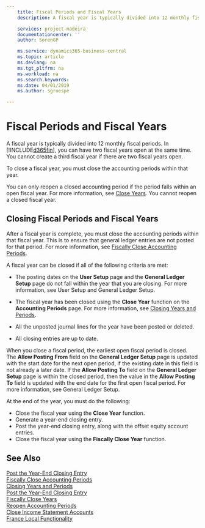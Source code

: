 ```yaml
---
    title: Fiscal Periods and Fiscal Years
    description: A fiscal year is typically divided into 12 monthly fiscal periods. In Business Central, you can have two fiscal years open at the same time.

    services: project-madeira
    documentationcenter: ''
    author: SorenGP

    ms.service: dynamics365-business-central
    ms.topic: article
    ms.devlang: na
    ms.tgt_pltfrm: na
    ms.workload: na
    ms.search.keywords:
    ms.date: 04/01/2019
    ms.author: sgroespe

---
```

# Fiscal Periods and Fiscal Years
A fiscal year is typically divided into 12 monthly fiscal periods. In [!INCLUDE[d365fin](../../includes/d365fin_md.md)], you can have two fiscal years open at the same time. You cannot create a third fiscal year if there are two fiscal years open.  

To close a fiscal year, you must close the accounting periods within that year.  

You can only reopen a closed accounting period if the period falls within an open fiscal year. For more information, see [Close Years](how-to-close-years.md). You cannot reopen a closed fiscal year.  

## Closing Fiscal Periods and Fiscal Years  
After a fiscal year is complete, you must close the accounting periods within that fiscal year. This is to ensure that general ledger entries are not posted for that period. For more information, see [Fiscally Close Accounting Periods](how-to-fiscally-close-years.md).  

A fiscal year can be closed if all of the following criteria are met:  

- The posting dates on the **User Setup** page and the **General Ledger Setup** page do not fall within the year that you are closing. For more information, see User Setup and General Ledger Setup.  

- The fiscal year has been closed using the **Close Year** function on the **Accounting Periods** page. For more information, see [Closing Years and Periods](../../year-close-years-periods.md).  

- All the unposted journal lines for the year have been posted or deleted.  

- All closing entries are up to date.  

When you close a fiscal period, the earliest open fiscal period is closed. The **Allow Posting From** field on the **General Ledger Setup** page is updated with the start date for the next open period, if the existing date in this field is not already a later date. If the **Allow Posting To** field on the **General Ledger Setup** page is within the closed period, then the value in the **Allow Posting To** field is updated with the end date for the first open fiscal period. For more information, see General Ledger Setup.  

At the end of the year, you must do the following:  

- Close the fiscal year using the **Close Year** function.  
- Generate a year-end closing entry.  
- Post the year-end closing entry, along with the offset equity account entries.  
- Close the fiscal year using the **Fiscally Close Year** function.  

## See Also  
 [Post the Year-End Closing Entry](how-to-post-the-year-end-closing-entry.md)   
 [Fiscally Close Accounting Periods](how-to-fiscally-close-accounting-periods.md)   
 [Closing Years and Periods](../../year-close-years-periods.md)   
 [Post the Year-End Closing Entry](how-to-post-the-year-end-closing-entry.md)   
 [Fiscally Close Years](how-to-fiscally-close-years.md)   
 [Reopen Accounting Periods](how-to-reopen-accounting-periods.md)   
 [Close Income Statement Accounts](how-to-close-income-statement-accounts.md)   
 [France Local Functionality](france-local-functionality.md)
